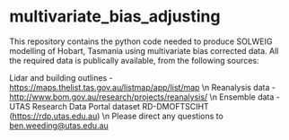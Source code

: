 # multivariate_bias_adjusting

This repository contains the python code needed to produce SOLWEIG modelling of Hobart, Tasmania using multivariate bias corrected data. All the required data is publically available, from the following sources:

Lidar and building outlines - https://maps.thelist.tas.gov.au/listmap/app/list/map
\n
Reanalysis data - http://www.bom.gov.au/research/projects/reanalysis/
\n
Ensemble data - UTAS Research Data Portal dataset RD-DMOFTSCIHT (https://rdp.utas.edu.au)
\n
Please direct any questions to ben.weeding@utas.edu.au
